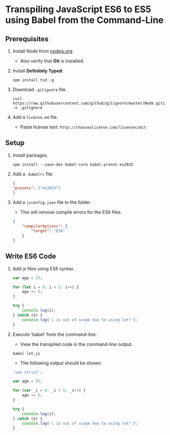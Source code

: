 # Transpiling JavaScript ES6 to ES5 using Babel from the Command-Line

## Prerequisites

1. Install Node from [nodejs.org](http://nodejs.org).

	- Also verify that **Git** is installed.
	
2. Install **Definitely Typed**.

	```shell
	npm install tsd -g
	```

3. Download `.gitignore` file.

	```shell
	curl https://raw.githubusercontent.com/github/gitignore/master/Node.gitignore -o .gitignore
	```

4. Add a `license.md` file.

	- Paste license text: `http://choosealicense.com/licenses/mit`

## Setup

1. Install packages.

	```shell
	npm install --save-dev babel-core babel-preset-es2015
	```

2. Add a `.babelrc` file.

	```json
	{
	"presets": ["es2015"]
	}
	```
		
3. Add a `jsconfig.json` file to the folder.
	- This will remove compile errors for the ES6 files.

	```json
	{
		"compilerOptions": {
			"target": "ES6"
		}
	}
	```
			
## Write ES6 Code

1. Add js files using ES6 syntax.

	```js
	var age = 55;
	
	for (let i = 0; i < 5; i++) {
		age += 5;
	}
	
	try {
		console.log(i);
	} catch (e) {
		console.log('i is out of scope due to using let!');
	}
	```
	
2. Execute 'babel' from the command-line.
	- View the transpiled code in the command-line output.

	```shell
	babel let.js
	```

	- The following output should be shown:
	
	```js
	'use strict';
	
	var age = 55;
	
	for (var _i = 0; _i < 5; _i++) {
		age += 5;
	}
	
	try {
		console.log(i);
	} catch (e) {
		console.log('i is out of scope due to using let!');
	}
	```	